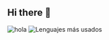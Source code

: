 ## Hi there 👋

<!--
**Leckiam/Leckiam** is a ✨ _special_ ✨ repository because its `README.md` (this file) appears on your GitHub profile.

Here are some ideas to get you started:

- 🔭 I’m currently working on ...
- 🌱 I’m currently learning ...
- 👯 I’m looking to collaborate on ...
- 🤔 I’m looking for help with ...
- 💬 Ask me about ...
- 📫 How to reach me: ...
- 😄 Pronouns: ...
- ⚡ Fun fact: ...
-->
![hola](https://github-readme-stats.vercel.app/api?username=Leckiam&show_icons=true&theme=radical)
![Lenguajes más usados](https://github-readme-stats.vercel.app/api/top-langs/?username=Leckiam&&layout=compact&theme=radical)
